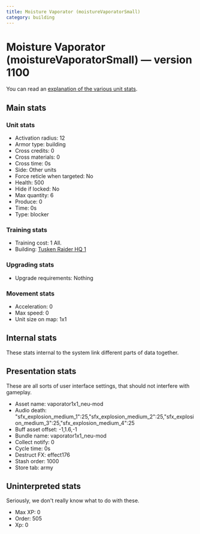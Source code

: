 ```yaml
---
title: Moisture Vaporator (moistureVaporatorSmall)
category: building
---
```


# Moisture Vaporator (moistureVaporatorSmall) — version 1100

You can read an [explanation  of the various unit stats](unitexplained.md).

## Main stats

### Unit stats

  * Activation radius: 12
  * Armor type: building
  * Cross credits: 0
  * Cross materials: 0
  * Cross time: 0s
  * Side: Other units
  * Force reticle when targeted: No
  * Health: 500
  * Hide if locked: No
  * Max quantity: 6
  * Produce: 0
  * Time: 0s
  * Type: blocker

### Training stats

  * Training cost: 1 All.
  * Building: [Tusken Raider HQ 1](tuskenHQ.html)

### Upgrading stats

  * Upgrade requirements: Nothing

### Movement stats

  * Acceleration: 0
  * Max speed: 0
  * Unit size on map: 1x1

## Internal stats

These stats internal to the system link different parts of data together.


## Presentation stats

These are all sorts of user interface settings, that should not interfere with gameplay.

  * Asset name: vaporator1x1_neu-mod
  * Audio death: "sfx_explosion_medium_1":25,"sfx_explosion_medium_2":25,"sfx_explosion_medium_3":25,"sfx_explosion_medium_4":25
  * Buff asset offset: -1,1.6,-1
  * Bundle name: vaporator1x1_neu-mod
  * Collect notify: 0
  * Cycle time: 0s
  * Destruct FX: effect176
  * Stash order: 1000
  * Store tab: army

## Uninterpreted stats

Seriously, we don't really know what to do with these.

  * Max XP: 0
  * Order: 505
  * Xp: 0

